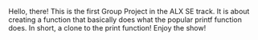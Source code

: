 Hello, there! This is the first Group Project in the ALX SE track. It is about creating a function that basically does what the popular printf function does. In short, a clone to the print function! Enjoy the show!
